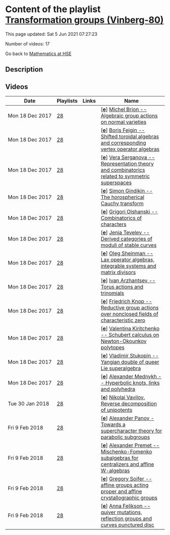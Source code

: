 # Content of the playlist [Transformation groups (Vinberg-80)](https://youtube.com/playlist?list=PLq3E5oubNNoByjB3cWatKGu11WS_uvEo9)

This page updated: Sat 5 Jun 2021 07:27:23

Number of videos: 17

Go back to [Mathematics at HSE](./README.md)

## Description



## Videos

|Date|Playlists|Links|Name|
|---|---|---|---|
| Mon&nbsp;18&nbsp;Dec&nbsp;2017 | [28](./playlists/28.md "Transformation groups (Vinberg-80)") |  | [[**e**](https://studio.youtube.com/video/-WNYhLXczaU/edit)] [Michel Brion -- Algebraic group actions on normal varieties](https://youtube.com/watch?v=-WNYhLXczaU&list=PLq3E5oubNNoByjB3cWatKGu11WS_uvEo9 "") |
| Mon&nbsp;18&nbsp;Dec&nbsp;2017 | [28](./playlists/28.md "Transformation groups (Vinberg-80)") |  | [[**e**](https://studio.youtube.com/video/D2BXJm8HrRg/edit)] [Boris Feigin -- Shifted toroidal algebras and corresponding vertex operator algebras](https://youtube.com/watch?v=D2BXJm8HrRg&list=PLq3E5oubNNoByjB3cWatKGu11WS_uvEo9 "") |
| Mon&nbsp;18&nbsp;Dec&nbsp;2017 | [28](./playlists/28.md "Transformation groups (Vinberg-80)") |  | [[**e**](https://studio.youtube.com/video/jNWdGk0SVCk/edit)] [Vera Serganova --  Representation theory and combinatorics related to symmetric superspaces](https://youtube.com/watch?v=jNWdGk0SVCk&list=PLq3E5oubNNoByjB3cWatKGu11WS_uvEo9 "") |
| Mon&nbsp;18&nbsp;Dec&nbsp;2017 | [28](./playlists/28.md "Transformation groups (Vinberg-80)") |  | [[**e**](https://studio.youtube.com/video/6SWO19A8NrE/edit)] [Simon Gindikin -- The horospherical Cauchy transform](https://youtube.com/watch?v=6SWO19A8NrE&list=PLq3E5oubNNoByjB3cWatKGu11WS_uvEo9 "") |
| Mon&nbsp;18&nbsp;Dec&nbsp;2017 | [28](./playlists/28.md "Transformation groups (Vinberg-80)") |  | [[**e**](https://studio.youtube.com/video/YNHswYn1tp0/edit)] [Grigori Olshanski -- Combinatorics of characters](https://youtube.com/watch?v=YNHswYn1tp0&list=PLq3E5oubNNoByjB3cWatKGu11WS_uvEo9 "") |
| Mon&nbsp;18&nbsp;Dec&nbsp;2017 | [28](./playlists/28.md "Transformation groups (Vinberg-80)") |  | [[**e**](https://studio.youtube.com/video/OOaLm6rJAMo/edit)] [Jenia Tevelev -- Derived categories of moduli of stable curves](https://youtube.com/watch?v=OOaLm6rJAMo&list=PLq3E5oubNNoByjB3cWatKGu11WS_uvEo9 "") |
| Mon&nbsp;18&nbsp;Dec&nbsp;2017 | [28](./playlists/28.md "Transformation groups (Vinberg-80)") |  | [[**e**](https://studio.youtube.com/video/QsSwUzM_n-8/edit)] [Oleg Sheinman  -- Lax operator algebras, integrable systems and matrix divisors](https://youtube.com/watch?v=QsSwUzM_n-8&list=PLq3E5oubNNoByjB3cWatKGu11WS_uvEo9 "") |
| Mon&nbsp;18&nbsp;Dec&nbsp;2017 | [28](./playlists/28.md "Transformation groups (Vinberg-80)") |  | [[**e**](https://studio.youtube.com/video/7xtGXSCV_Pk/edit)] [Ivan Arzhantsev  -- Torus actions and trinomials](https://youtube.com/watch?v=7xtGXSCV_Pk&list=PLq3E5oubNNoByjB3cWatKGu11WS_uvEo9 "") |
| Mon&nbsp;18&nbsp;Dec&nbsp;2017 | [28](./playlists/28.md "Transformation groups (Vinberg-80)") |  | [[**e**](https://studio.youtube.com/video/cXrVyHM-jok/edit)] [Friedrich Knop --Reductive group actions over nonclosed fields of characteristic zero](https://youtube.com/watch?v=cXrVyHM-jok&list=PLq3E5oubNNoByjB3cWatKGu11WS_uvEo9 "") |
| Mon&nbsp;18&nbsp;Dec&nbsp;2017 | [28](./playlists/28.md "Transformation groups (Vinberg-80)") |  | [[**e**](https://studio.youtube.com/video/B8ZhIY4r4_Y/edit)] [Valentina Kiritchenko -- Schubert calculus on Newton-Okounkov polytopes](https://youtube.com/watch?v=B8ZhIY4r4_Y&list=PLq3E5oubNNoByjB3cWatKGu11WS_uvEo9 "") |
| Mon&nbsp;18&nbsp;Dec&nbsp;2017 | [28](./playlists/28.md "Transformation groups (Vinberg-80)") |  | [[**e**](https://studio.youtube.com/video/Xri-hGaznAc/edit)] [Vladimir Stukopin --Yangian double of queer Lie superalgebra](https://youtube.com/watch?v=Xri-hGaznAc&list=PLq3E5oubNNoByjB3cWatKGu11WS_uvEo9 "") |
| Mon&nbsp;18&nbsp;Dec&nbsp;2017 | [28](./playlists/28.md "Transformation groups (Vinberg-80)") |  | [[**e**](https://studio.youtube.com/video/8TNoGTYcNKQ/edit)] [Alexander Mednykh -- Hyperbolic knots, links and polyhedra](https://youtube.com/watch?v=8TNoGTYcNKQ&list=PLq3E5oubNNoByjB3cWatKGu11WS_uvEo9 "") |
| Tue&nbsp;30&nbsp;Jan&nbsp;2018 | [28](./playlists/28.md "Transformation groups (Vinberg-80)") |  | [[**e**](https://studio.youtube.com/video/o-NU1OHjCjI/edit)] [Nikolai Vavilov, Reverse decomposition of unipotents](https://youtube.com/watch?v=o-NU1OHjCjI&list=PLq3E5oubNNoByjB3cWatKGu11WS_uvEo9 "") |
| Fri&nbsp;9&nbsp;Feb&nbsp;2018 | [28](./playlists/28.md "Transformation groups (Vinberg-80)") |  | [[**e**](https://studio.youtube.com/video/L-TCfT9mtew/edit)] [Alexander Panov - Towards a supercharacter theory for parabolic subgroups](https://youtube.com/watch?v=L-TCfT9mtew&list=PLq3E5oubNNoByjB3cWatKGu11WS_uvEo9 "") |
| Fri&nbsp;9&nbsp;Feb&nbsp;2018 | [28](./playlists/28.md "Transformation groups (Vinberg-80)") |  | [[**e**](https://studio.youtube.com/video/N2GgEaplwTk/edit)] [Alexander Premet -- Mischenko-Fomenko subalgebras for centralizers and affine W-algebras](https://youtube.com/watch?v=N2GgEaplwTk&list=PLq3E5oubNNoByjB3cWatKGu11WS_uvEo9 "") |
| Fri&nbsp;9&nbsp;Feb&nbsp;2018 | [28](./playlists/28.md "Transformation groups (Vinberg-80)") |  | [[**e**](https://studio.youtube.com/video/fibnDz-20Qg/edit)] [Gregory Soifer -- affine groups acting proper  and affine crystallographic groups](https://youtube.com/watch?v=fibnDz-20Qg&list=PLq3E5oubNNoByjB3cWatKGu11WS_uvEo9 "") |
| Fri&nbsp;9&nbsp;Feb&nbsp;2018 | [28](./playlists/28.md "Transformation groups (Vinberg-80)") |  | [[**e**](https://studio.youtube.com/video/Fqqda9Pi5ys/edit)] [Anna Felikson -- quiver mutations, reflection groups and curves punctured disc](https://youtube.com/watch?v=Fqqda9Pi5ys&list=PLq3E5oubNNoByjB3cWatKGu11WS_uvEo9 "") |

